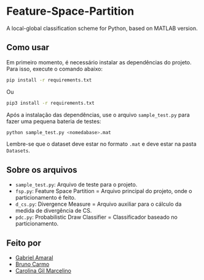 # Feature-Space-Partition
A local-global classification scheme for Python, based on MATLAB version.

## Como usar
Em primeiro momento, é necessário instalar as dependências do projeto. Para isso, execute o comando abaixo:
```bash
pip install -r requirements.txt
```
Ou
```bash
pip3 install -r requirements.txt
```

Após a instalação das dependências, use o arquivo `sample_test.py` para fazer uma pequena bateria de testes:
```bash 
python sample_test.py <nomedabase>.mat
```
Lembre-se que o dataset deve estar no formato `.mat` e deve estar na pasta `Datasets`.

## Sobre os arquivos
- `sample_test.py`: Arquivo de teste para o projeto.
- `fsp.py`: Feature Space Partition = Arquivo principal do projeto, onde o particionamento é feito.
- `d_cs.py`: Divergence Measure = Arquivo auxiliar para o cálculo da medida de divergência de CS.
- `pdc.py`: Probabilistic Draw Classifier = Classificador baseado no particionamento.

## Feito por
- [Gabriel Amaral](github.com/amaral220x)
- [Bruno Carmo](https://la.mathworks.com/matlabcentral/profile/authors/7908674)
- [Carolina Gil Marcelino](https://www.mathworks.com/matlabcentral/fileexchange/112245-feature-space-partition-fsp)
